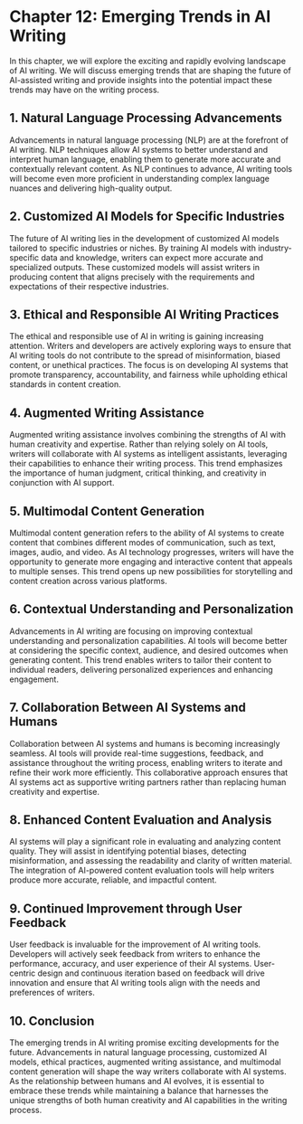 Chapter 12: Emerging Trends in AI Writing
=========================================

In this chapter, we will explore the exciting and rapidly evolving landscape of AI writing. We will discuss emerging trends that are shaping the future of AI-assisted writing and provide insights into the potential impact these trends may have on the writing process.

**1. Natural Language Processing Advancements**
-----------------------------------------------

Advancements in natural language processing (NLP) are at the forefront of AI writing. NLP techniques allow AI systems to better understand and interpret human language, enabling them to generate more accurate and contextually relevant content. As NLP continues to advance, AI writing tools will become even more proficient in understanding complex language nuances and delivering high-quality output.

**2. Customized AI Models for Specific Industries**
---------------------------------------------------

The future of AI writing lies in the development of customized AI models tailored to specific industries or niches. By training AI models with industry-specific data and knowledge, writers can expect more accurate and specialized outputs. These customized models will assist writers in producing content that aligns precisely with the requirements and expectations of their respective industries.

**3. Ethical and Responsible AI Writing Practices**
---------------------------------------------------

The ethical and responsible use of AI in writing is gaining increasing attention. Writers and developers are actively exploring ways to ensure that AI writing tools do not contribute to the spread of misinformation, biased content, or unethical practices. The focus is on developing AI systems that promote transparency, accountability, and fairness while upholding ethical standards in content creation.

**4. Augmented Writing Assistance**
-----------------------------------

Augmented writing assistance involves combining the strengths of AI with human creativity and expertise. Rather than relying solely on AI tools, writers will collaborate with AI systems as intelligent assistants, leveraging their capabilities to enhance their writing process. This trend emphasizes the importance of human judgment, critical thinking, and creativity in conjunction with AI support.

**5. Multimodal Content Generation**
------------------------------------

Multimodal content generation refers to the ability of AI systems to create content that combines different modes of communication, such as text, images, audio, and video. As AI technology progresses, writers will have the opportunity to generate more engaging and interactive content that appeals to multiple senses. This trend opens up new possibilities for storytelling and content creation across various platforms.

**6. Contextual Understanding and Personalization**
---------------------------------------------------

Advancements in AI writing are focusing on improving contextual understanding and personalization capabilities. AI tools will become better at considering the specific context, audience, and desired outcomes when generating content. This trend enables writers to tailor their content to individual readers, delivering personalized experiences and enhancing engagement.

**7. Collaboration Between AI Systems and Humans**
--------------------------------------------------

Collaboration between AI systems and humans is becoming increasingly seamless. AI tools will provide real-time suggestions, feedback, and assistance throughout the writing process, enabling writers to iterate and refine their work more efficiently. This collaborative approach ensures that AI systems act as supportive writing partners rather than replacing human creativity and expertise.

**8. Enhanced Content Evaluation and Analysis**
-----------------------------------------------

AI systems will play a significant role in evaluating and analyzing content quality. They will assist in identifying potential biases, detecting misinformation, and assessing the readability and clarity of written material. The integration of AI-powered content evaluation tools will help writers produce more accurate, reliable, and impactful content.

**9. Continued Improvement through User Feedback**
--------------------------------------------------

User feedback is invaluable for the improvement of AI writing tools. Developers will actively seek feedback from writers to enhance the performance, accuracy, and user experience of their AI systems. User-centric design and continuous iteration based on feedback will drive innovation and ensure that AI writing tools align with the needs and preferences of writers.

**10. Conclusion**
------------------

The emerging trends in AI writing promise exciting developments for the future. Advancements in natural language processing, customized AI models, ethical practices, augmented writing assistance, and multimodal content generation will shape the way writers collaborate with AI systems. As the relationship between humans and AI evolves, it is essential to embrace these trends while maintaining a balance that harnesses the unique strengths of both human creativity and AI capabilities in the writing process.
